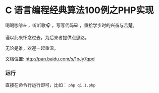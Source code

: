# C 语言编程经典算法100例之PHP实现
喝喝咖啡☕️ ，听听歌🎧 ，写写代码💻 ，重拾学步时的兴奋与苦楚。

谨以此来怀念过去，为后来者提供点思路。

无论是谁，欢迎一起重温。

文档位置: http://pan.baidu.com/s/1pJy7qpd  

### 运行

直接在命令行运行即可，比如：
```php q1.1.php```
